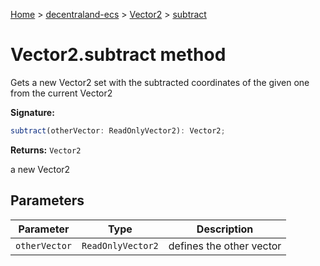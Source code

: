 [Home](./index) &gt; [decentraland-ecs](./decentraland-ecs.md) &gt; [Vector2](./decentraland-ecs.vector2.md) &gt; [subtract](./decentraland-ecs.vector2.subtract.md)

# Vector2.subtract method

Gets a new Vector2 set with the subtracted coordinates of the given one from the current Vector2

**Signature:**
```javascript
subtract(otherVector: ReadOnlyVector2): Vector2;
```
**Returns:** `Vector2`

a new Vector2

## Parameters

|  Parameter | Type | Description |
|  --- | --- | --- |
|  `otherVector` | `ReadOnlyVector2` | defines the other vector |

